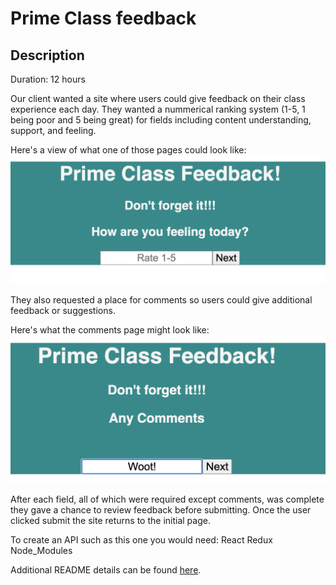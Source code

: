 # Prime Class feedback

## Description

Duration: 12 hours

Our client wanted a site where users could give feedback on their class experience each day. They wanted a nummerical ranking system (1-5, 1 being poor and 5 being great) for fields including content understanding, support, and feeling.

Here's a view of what one of those pages could look like:
![Feedback feeling](./wireframes/Feedback-feeling-wireframe.png)

They also requested a place for comments so users could give additional feedback or suggestions.

Here's what the comments page might look like:
![Feedback](./wireframes/Commentspage.png)

After each field, all of which were required except comments, was complete they gave a chance to review feedback before submitting. Once the user clicked submit the site returns to the initial page.

To create an API such as this one you would need:
React
Redux
Node_Modules

Additional README details can be found [here](https://github.com/PrimeAcademy/readme-template/blob/master/README.md).
